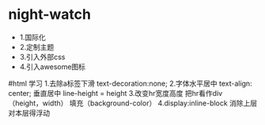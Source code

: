 # night-watch
- 1.国际化
- 2.定制主题
- 3.引入外部css 
- 4.引入awesome图标


#html 学习
1.去除a标签下滑 text-decoration:none;
2.字体水平居中  text-align: center; 垂直居中 line-height = height
3.改变hr宽度高度 把hr看作div （height，width） 填充（background-color）
4.display:inline-block 消除上层对本层得浮动

